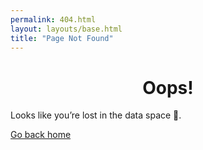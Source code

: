 ```yaml
---
permalink: 404.html
layout: layouts/base.html
title: "Page Not Found"
---
```

#  <center> Oops! <center>
Looks like you’re lost in the data space 🌌.  

[Go back home](/Website-3.0/)
